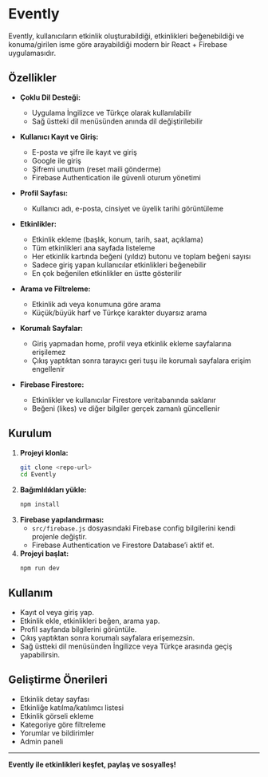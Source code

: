 # Evently

Evently, kullanıcıların etkinlik oluşturabildiği, etkinlikleri beğenebildiği ve konuma/girilen isme göre arayabildiği modern bir React + Firebase uygulamasıdır.

## Özellikler

- **Çoklu Dil Desteği:**
  - Uygulama İngilizce ve Türkçe olarak kullanılabilir
  - Sağ üstteki dil menüsünden anında dil değiştirilebilir

- **Kullanıcı Kayıt ve Giriş:**
  - E-posta ve şifre ile kayıt ve giriş
  - Google ile giriş
  - Şifremi unuttum (reset maili gönderme)
  - Firebase Authentication ile güvenli oturum yönetimi

- **Profil Sayfası:**
  - Kullanıcı adı, e-posta, cinsiyet ve üyelik tarihi görüntüleme

- **Etkinlikler:**
  - Etkinlik ekleme (başlık, konum, tarih, saat, açıklama)
  - Tüm etkinlikleri ana sayfada listeleme
  - Her etkinlik kartında beğeni (yıldız) butonu ve toplam beğeni sayısı
  - Sadece giriş yapan kullanıcılar etkinlikleri beğenebilir
  - En çok beğenilen etkinlikler en üstte gösterilir

- **Arama ve Filtreleme:**
  - Etkinlik adı veya konumuna göre arama
  - Küçük/büyük harf ve Türkçe karakter duyarsız arama

- **Korumalı Sayfalar:**
  - Giriş yapmadan home, profil veya etkinlik ekleme sayfalarına erişilemez
  - Çıkış yaptıktan sonra tarayıcı geri tuşu ile korumalı sayfalara erişim engellenir

- **Firebase Firestore:**
  - Etkinlikler ve kullanıcılar Firestore veritabanında saklanır
  - Beğeni (likes) ve diğer bilgiler gerçek zamanlı güncellenir

## Kurulum

1. **Projeyi klonla:**
   ```bash
   git clone <repo-url>
   cd Evently
   ```
2. **Bağımlılıkları yükle:**
   ```bash
   npm install
   ```
3. **Firebase yapılandırması:**
   - `src/firebase.js` dosyasındaki Firebase config bilgilerini kendi projenle değiştir.
   - Firebase Authentication ve Firestore Database’i aktif et.
4. **Projeyi başlat:**
   ```bash
   npm run dev
   ```

## Kullanım
- Kayıt ol veya giriş yap.
- Etkinlik ekle, etkinlikleri beğen, arama yap.
- Profil sayfanda bilgilerini görüntüle.
- Çıkış yaptıktan sonra korumalı sayfalara erişemezsin.
- Sağ üstteki dil menüsünden İngilizce veya Türkçe arasında geçiş yapabilirsin.

## Geliştirme Önerileri
- Etkinlik detay sayfası
- Etkinliğe katılma/katılımcı listesi
- Etkinlik görseli ekleme
- Kategoriye göre filtreleme
- Yorumlar ve bildirimler
- Admin paneli

---

**Evently ile etkinlikleri keşfet, paylaş ve sosyalleş!**
